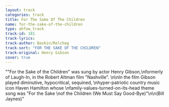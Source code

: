 ```yaml
---
layout: track
categories: track
title: For The Sake Of The Children
name: for-the-sake-of-the-children
type: ahfow_track
track-id: 181
track-lyrics: 
track-author: Baskin/Relcheg
track-sort: "FOR THE SAKE OF THE CHILDREN"
track-original: Henry Gibson
cover: true
---
```

"&quot;For the Sake of the Children&quot; was sung by actor Henry Gibson,\nformerly of Laugh-In, in the Robert Altman film &quot;Nashville&quot;. \n\nIn the film Gibson played diminutive, hypocritical, sequined, \nhyper-patriotic country music icon Haven Hamilton whose \nfamily-values-turned-on-its-head theme song was &quot;For the Sake \nof the Children (We Must Say Good-Bye)&quot;\n\n(Bill Jaynes)"